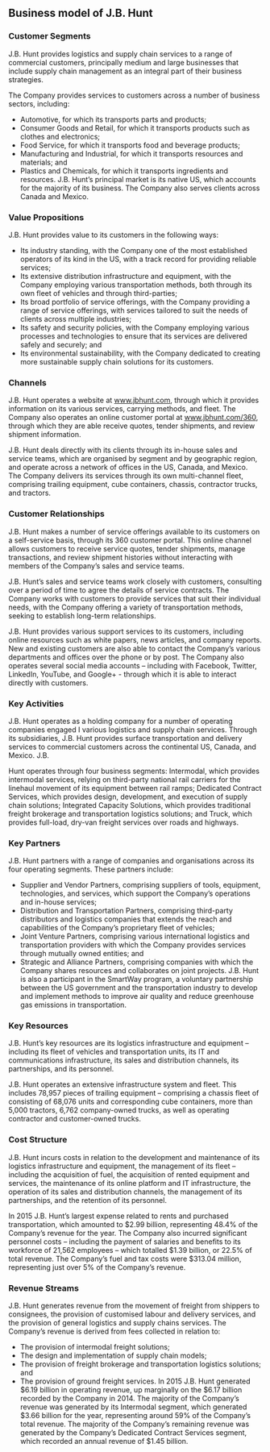 Business model of J.B. Hunt
---------------------------

 ### Customer Segments

 J.B. Hunt provides logistics and supply chain services to a range of commercial customers, principally medium and large businesses that include supply chain management as an integral part of their business strategies.

 The Company provides services to customers across a number of business sectors, including:

  * Automotive, for which its transports parts and products;
 * Consumer Goods and Retail, for which it transports products such as clothes and electronics;
 * Food Service, for which it transports food and beverage products;
 * Manufacturing and Industrial, for which it transports resources and materials; and
 * Plastics and Chemicals, for which it transports ingredients and resources.
  J.B. Hunt’s principal market is its native US, which accounts for the majority of its business. The Company also serves clients across Canada and Mexico.

 ### Value Propositions

 J.B. Hunt provides value to its customers in the following ways:

  * Its industry standing, with the Company one of the most established operators of its kind in the US, with a track record for providing reliable services;
 * Its extensive distribution infrastructure and equipment, with the Company employing various transportation methods, both through its own fleet of vehicles and through third-parties;
 * Its broad portfolio of service offerings, with the Company providing a range of service offerings, with services tailored to suit the needs of clients across multiple industries;
 * Its safety and security policies, with the Company employing various processes and technologies to ensure that its services are delivered safely and securely; and
 * Its environmental sustainability, with the Company dedicated to creating more sustainable supply chain solutions for its customers.
  ### Channels

 J.B. Hunt operates a website at www.jbhunt.com, through which it provides information on its various services, carrying methods, and fleet. The Company also operates an online customer portal at www.jbhunt.com/360, through which they are able receive quotes, tender shipments, and review shipment information.

 J.B. Hunt deals directly with its clients through its in-house sales and service teams, which are organised by segment and by geographic region, and operate across a network of offices in the US, Canada, and Mexico. The Company delivers its services through its own multi-channel fleet, comprising trailing equipment, cube containers, chassis, contractor trucks, and tractors.

 ### Customer Relationships

 J.B. Hunt makes a number of service offerings available to its customers on a self-service basis, through its 360 customer portal. This online channel allows customers to receive service quotes, tender shipments, manage transactions, and review shipment histories without interacting with members of the Company’s sales and service teams.

 J.B. Hunt’s sales and service teams work closely with customers, consulting over a period of time to agree the details of service contracts. The Company works with customers to provide services that suit their individual needs, with the Company offering a variety of transportation methods, seeking to establish long-term relationships.

 J.B. Hunt provides various support services to its customers, including online resources such as white papers, news articles, and company reports. New and existing customers are also able to contact the Company’s various departments and offices over the phone or by post. The Company also operates several social media accounts – including with Facebook, Twitter, LinkedIn, YouTube, and Google+ - through which it is able to interact directly with customers.

 ### Key Activities

 J.B. Hunt operates as a holding company for a number of operating companies engaged I various logistics and supply chain services. Through its subsidiaries, J.B. Hunt provides surface transportation and delivery services to commercial customers across the continental US, Canada, and Mexico. J.B.

 Hunt operates through four business segments: Intermodal, which provides intermodal services, relying on third-party national rail carriers for the linehaul movement of its equipment between rail ramps; Dedicated Contract Services, which provides design, development, and execution of supply chain solutions; Integrated Capacity Solutions, which provides traditional freight brokerage and transportation logistics solutions; and Truck, which provides full-load, dry-van freight services over roads and highways.

 ### Key Partners

 J.B. Hunt partners with a range of companies and organisations across its four operating segments. These partners include:

  * Supplier and Vendor Partners, comprising suppliers of tools, equipment, technologies, and services, which support the Company’s operations and in-house services;
 * Distribution and Transportation Partners, comprising third-party distributors and logistics companies that extends the reach and capabilities of the Company’s proprietary fleet of vehicles;
 * Joint Venture Partners, comprising various international logistics and transportation providers with which the Company provides services through mutually owned entities; and
 * Strategic and Alliance Partners, comprising companies with which the Company shares resources and collaborates on joint projects.
  J.B. Hunt is also a participant in the SmartWay program, a voluntary partnership between the US government and the transportation industry to develop and implement methods to improve air quality and reduce greenhouse gas emissions in transportation.

 ### Key Resources

 J.B. Hunt’s key resources are its logistics infrastructure and equipment – including its fleet of vehicles and transportation units, its IT and communications infrastructure, its sales and distribution channels, its partnerships, and its personnel.

 J.B. Hunt operates an extensive infrastructure system and fleet. This includes 78,957 pieces of trailing equipment – comprising a chassis fleet of consisting of 68,076 units and corresponding cube containers, more than 5,000 tractors, 6,762 company-owned trucks, as well as operating contractor and customer-owned trucks.

 ### Cost Structure

 J.B. Hunt incurs costs in relation to the development and maintenance of its logistics infrastructure and equipment, the management of its fleet – including the acquisition of fuel, the acquisition of rented equipment and services, the maintenance of its online platform and IT infrastructure, the operation of its sales and distribution channels, the management of its partnerships, and the retention of its personnel.

 In 2015 J.B. Hunt’s largest expense related to rents and purchased transportation, which amounted to $2.99 billion, representing 48.4% of the Company’s revenue for the year. The Company also incurred significant personnel costs – including the payment of salaries and benefits to its workforce of 21,562 employees – which totalled $1.39 billion, or 22.5% of total revenue. The Company’s fuel and tax costs were $313.04 million, representing just over 5% of the Company’s revenue.

 ### Revenue Streams

 J.B. Hunt generates revenue from the movement of freight from shippers to consignees, the provision of customised labour and delivery services, and the provision of general logistics and supply chains services. The Company’s revenue is derived from fees collected in relation to:

  * The provision of intermodal freight solutions;
 * The design and implementation of supply chain models;
 * The provision of freight brokerage and transportation logistics solutions; and
 * The provision of ground freight services.
  In 2015 J.B. Hunt generated $6.19 billion in operating revenue, up marginally on the $6.17 billion recorded by the Company in 2014. The majority of the Company’s revenue was generated by its Intermodal segment, which generated $3.66 billion for the year, representing around 59% of the Company’s total revenue. The majority of the Company’s remaining revenue was generated by the Company’s Dedicated Contract Services segment, which recorded an annual revenue of $1.45 billion.